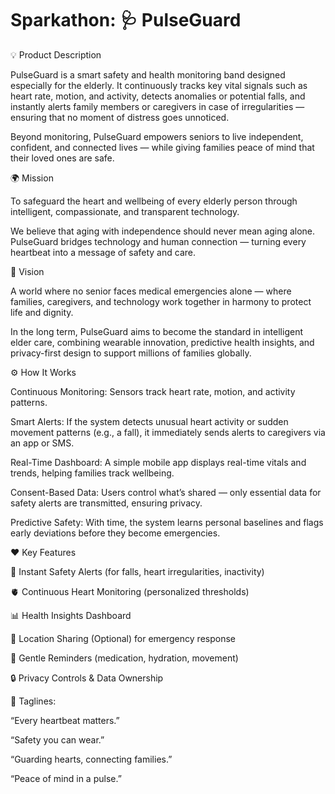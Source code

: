 # Sparkathon: 🩺 PulseGuard

💡 Product Description

PulseGuard is a smart safety and health monitoring band designed especially for the elderly.
It continuously tracks key vital signals such as heart rate, motion, and activity, detects anomalies or potential falls, and instantly alerts family members or caregivers in case of irregularities — ensuring that no moment of distress goes unnoticed.

Beyond monitoring, PulseGuard empowers seniors to live independent, confident, and connected lives — while giving families peace of mind that their loved ones are safe.

🌍 Mission

To safeguard the heart and wellbeing of every elderly person through intelligent, compassionate, and transparent technology.

We believe that aging with independence should never mean aging alone.
PulseGuard bridges technology and human connection — turning every heartbeat into a message of safety and care.

🔭 Vision

A world where no senior faces medical emergencies alone — where families, caregivers, and technology work together in harmony to protect life and dignity.

In the long term, PulseGuard aims to become the standard in intelligent elder care, combining wearable innovation, predictive health insights, and privacy-first design to support millions of families globally.

⚙️ How It Works

Continuous Monitoring:
Sensors track heart rate, motion, and activity patterns.

Smart Alerts:
If the system detects unusual heart activity or sudden movement patterns (e.g., a fall), it immediately sends alerts to caregivers via an app or SMS.

Real-Time Dashboard:
A simple mobile app displays real-time vitals and trends, helping families track wellbeing.

Consent-Based Data:
Users control what’s shared — only essential data for safety alerts are transmitted, ensuring privacy.

Predictive Safety:
With time, the system learns personal baselines and flags early deviations before they become emergencies.

❤️ Key Features

🔔 Instant Safety Alerts (for falls, heart irregularities, inactivity)

🫀 Continuous Heart Monitoring (personalized thresholds)

📊 Health Insights Dashboard

📍 Location Sharing (Optional) for emergency response

🧘 Gentle Reminders (medication, hydration, movement)

🔒 Privacy Controls & Data Ownership

💬 Taglines:

“Every heartbeat matters.”

“Safety you can wear.”

“Guarding hearts, connecting families.”

“Peace of mind in a pulse.”
